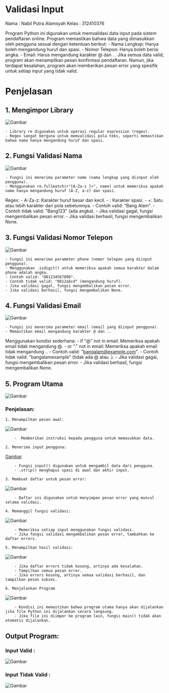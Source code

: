 # Validasi Input
Nama    :   Nabil Putra Alamsyah
Kelas   :   312410376

Program Python ini digunakan untuk memvalidasi data input pada sistem pendaftaran online. Program memastikan bahwa data yang dimasukkan oleh pengguna sesuai dengan ketentuan berikut:
    - Nama Lengkap: Hanya boleh mengandung huruf dan spasi.
    - Nomor Telepon: Hanya boleh berisi angka.
    - Email: Harus mengandung karakter @ dan . .
Jika semua data valid, program akan menampilkan pesan konfirmasi pendaftaran. Namun, jika terdapat kesalahan, program akan memberikan pesan error yang spesifik untuk setiap input yang tidak valid.

# Penjelasan

## 1. Mengimpor Library

![Gambar](./Gambar/gambar%201.png)

    - Library re digunakan untuk operasi regular expression (regex).
    - Regex sangat berguna untuk memvalidasi pola teks, seperti memastikan bahwa nama hanya mengandung huruf dan spasi.

## 2. Fungsi Validasi Nama

![Gambar](./Gambar/gambar%202.png)

    - Fungsi ini menerima parameter name (nama lengkap yang diinput oleh pengguna).
    - Menggunakan re.fullmatch(r"[A-Za-z ]+", name) untuk memeriksa apakah name hanya mengandung huruf (A-Z, a-z) dan spasi.
Regex:
    - A-Za-z: Karakter huruf besar dan kecil.
    - : Karakter spasi.
    - +: Satu atau lebih karakter dari pola sebelumnya.
    - Contoh valid: "Bang Alam".
    - Contoh tidak valid: "Bang123" (ada angka).
    - Jika validasi gagal, fungsi mengembalikan pesan error.
    - Jika validasi berhasil, fungsi mengembalikan None.

## 3. Fungsi Validasi Nomor Telepon

![Gambar](./Gambar/gambar%203.png)

    - Fungsi ini menerima parameter phone (nomor telepon yang diinput pengguna).
    - Menggunakan .isdigit() untuk memeriksa apakah semua karakter dalam phone adalah angka.
    - Contoh valid: "081234567890".
    - Contoh tidak valid: "0812abcd" (mengandung huruf).
    - Jika validasi gagal, fungsi mengembalikan pesan error.
    - Jika validasi berhasil, fungsi mengembalikan None.

## 4. Fungsi Validasi Email

![Gambar](./Gambar/gambar%204.png)

    - Fungsi ini menerima parameter email (email yang diinput pengguna).
    - Memastikan email mengandung karakter @ dan ..
Menggunakan kondisi sederhana:
    - if "@" not in email: Memeriksa apakah email tidak mengandung @.
    - or "." not in email: Memeriksa apakah email tidak mengandung ..
    - Contoh valid: "bangalam@example.com".
    - Contoh tidak valid: "bangalamexample" (tidak ada @ atau .).
    - Jika validasi gagal, fungsi mengembalikan pesan error.
    - Jika validasi berhasil, fungsi mengembalikan None.

## 5. Program Utama

![Gambar](./Gambar/gambar%205.png)

### Penjelasan:
    
    1. Menampilkan pesan awal:

![Gambar](./Gambar/gambar%206.png)

        -  Memberikan instruksi kepada pengguna untuk memasukkan data.

    2. Menerima input pengguna:

[Gambar](./Gambar/gambar%207.png)

        - Fungsi input() digunakan untuk mengambil data dari pengguna.
        - .strip() menghapus spasi di awal dan akhir input.
    
    3. Membuat daftar untuk pesan error:

![Gambar](./Gambar/gambar%208.png)

        - Daftar ini digunakan untuk menyimpan pesan error yang muncul selama validasi.

    4. Memanggil fungsi validasi:

![Gambar](./Gambar/gambar%209.png)

        - Memeriksa setiap input menggunakan fungsi validasi.
        - Jika fungsi validasi mengembalikan pesan error, tambahkan ke daftar errors.

    5. Menampilkan hasil validasi:

![Gambar](./Gambar/gambar%2010.png)

        - Jika daftar errors tidak kosong, artinya ada kesalahan.
        - Tampilkan semua pesan error.
        - Jika errors kosong, artinya semua validasi berhasil, dan tampilkan pesan sukses.

    6. Menjalankan Program

![Gambar](./Gambar/gambar%2011.png)

        - Kondisi ini memastikan bahwa program utama hanya akan dijalankan jika file Python ini dijalankan secara langsung.
        - Jika file ini diimpor ke program lain, fungsi main() tidak akan otomatis dijalankan.

## Output Program:

### Input Valid :

![Gambar](./Gambar/gambar%2012.png)

### Input Tidak Valid :

![Gambar](./Gambar/gambar%2013.png)





      